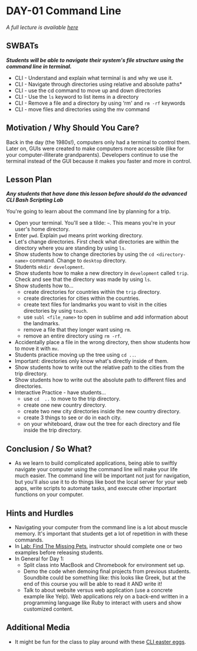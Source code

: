 # DAY-01 Command Line

_A full lecture is available [here](LECTURE.md)_

## SWBATs
***Students will be able to navigate their system's file structure using the command line in terminal.***

+ CLI - Understand and explain what terminal is and why we use it.
+ CLI - Navigate through directories using relative and absolute paths*
+ CLI - use the cd command to move up and down directories
+ CLI - Use the `ls` keyword to list items in a directory
+ CLI - Remove a file and a directory by using ‘rm' and `rm -rf` keywords
+ CLI - move files and directories using the mv command


## Motivation / Why Should You Care?
Back in the day (the 1980s!), computers only had a terminal to control them. Later on, GUIs were created to make computers more accessible (like for your computer-illiterate grandparents). Developers continue to use the terminal instead of the GUI because it makes you faster and more in control.

## Lesson Plan
***Any students that have done this lesson before should do the advanced CLI Bash Scripting Lab***

You're going to learn about the command line by planning for a trip. 

+ Open your terminal. You'll see a tilde: `~`. This means you're in your user's home directory.
+ Enter `pwd`. Explain `pwd` means print working directory.
+ Let's change directories. First check what directories are within the directory where you are standing by using `ls`.
+ Show students how to change directories by using the `cd <directory-name>` command. Change to `desktop` directory.
+ Students `mkdir development`.
+ Show students how to make a new directory in `development` called `trip`. Check and see that the directory was made by using `ls`.
+ Show students how to...
  + create directories for countries within the `trip` directory.
  + create directories for cities within the countries.
  + create text files for landmarks you want to visit in the cities directories by using `touch`. 
  + use `subl <file_name>` to open in sublime and add information about the landmarks.
  + remove a file that they longer want using `rm`.
  + remove an entire directory using `rm -rf`.
+ Accidentally place a file in the wrong directory, then show students how to move it with `mv`.
+ Students practice moving up the tree using `cd ..`.
+ Important: directories only know what's directly inside of them.
+ Show students how to write out the relative path to the cities from the trip directory.
+ Show students how to write out the absolute path to different files and directories.
+ Interactive Practice - have students...
  + use `cd  ..` to move to the trip directory.
  + create one new country directory.
  + create two new city directories inside the new country directory.
  + create 3 things to see or do in each city.
  + on your whiteboard, draw out the tree for each directory and file inside the trip directory.

## Conclusion / So What?
+ As we learn to build complicated applications, being able to swiftly navigate your computer using the command line will make your life much easier. The command line will be important not just for navigation, but you'll also use it to do things like boot the local server for your web apps, write scripts to automate tasks, and execute other important functions on your computer.

## Hints and Hurdles
+ Navigating your computer from the command line is a lot about muscle memory. It's important that students get a lot of repetition in with these commands.
+ In [Lab: Find The Missing Pets]( https://GitHub.com/learn-co-curriculum/find-missing-pet), instructor should complete one or two examples before releasing students.
+ In General for Day 1:
  + Split class into MacBook and Chromebook for environment set up.
  + Demo the code when demoing final projects from previous students. Soundbite could be something like: this looks like Greek, but at the end of this course you will be able to read it AND write it!
  + Talk to about website versus web application (use a concrete example like Yelp). Web applications rely on a back-end written in a programming language like Ruby to interact with users and show customized content. 

## Additional Media
+ It might be fun for the class to play around with these [CLI easter eggs](https://GitHub.com/learn-co-curriculum/hs-cli-cultural-piece).
